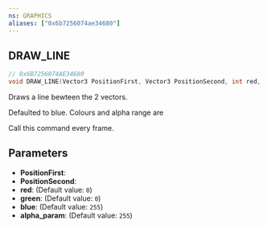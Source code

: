 ```yaml
---
ns: GRAPHICS
aliases: ["0x6b7256074ae34680"]
---
```

## DRAW_LINE

```c
// 0x6B7256074AE34680
void DRAW_LINE(Vector3 PositionFirst, Vector3 PositionSecond, int red, int green, int blue, int alpha_param);
```

Draws a line bewteen the 2 vectors.

Defaulted to blue. Colours and alpha range are

Call this command every frame.


## Parameters
* **PositionFirst**: 
* **PositionSecond**: 
* **red**: (Default value: `0`)
* **green**: (Default value: `0`)
* **blue**: (Default value: `255`)
* **alpha_param**: (Default value: `255`)
